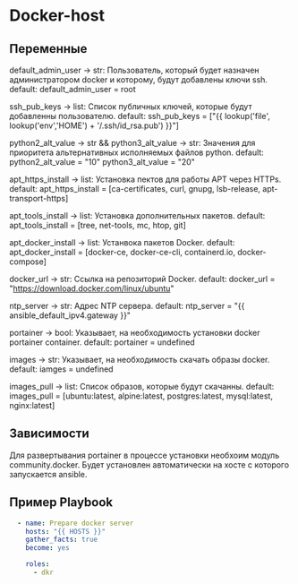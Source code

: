 Docker-host
=========

Переменные
--------------

default_admin_user -> str: Пользователь, который будет назначен администратором docker и которому, будут добавлены ключи ssh. 
default: 
  default_admin_user = root

ssh_pub_keys -> list: Список публичных ключей, которые будут добавленны пользователю.
default: 
  ssh_pub_keys = ["{{ lookup('file', lookup('env','HOME') + '/.ssh/id_rsa.pub') }}"]

python2_alt_value -> str && python3_alt_value -> str: Значения для приоритета альтернативных исполняемых файлов python.
default:
  python2_alt_value = "10"
  python3_alt_value = "20"

apt_https_install -> list: Установка пектов для работы APT через HTTPs.
default:
  apt_https_install = [ca-certificates, curl, gnupg, lsb-release, apt-transport-https]

apt_tools_install -> list: Установка дополнительных пакетов.
default:
  apt_tools_install = [tree, net-tools, mc, htop, git]

apt_docker_install -> list: Устанвока пакетов Docker.
default:
  apt_docker_install = [docker-ce, docker-ce-cli, containerd.io, docker-compose]

docker_url -> str: Ссылка на репозиторий Docker.
default:
  docker_url = "https://download.docker.com/linux/ubuntu"

ntp_server -> str: Адрес NTP сервера.
default:
  ntp_server = "{{ ansible_default_ipv4.gateway }}"

portainer -> bool: Указывает, на необходимость установки docker portainer container.
default:
  portainer = undefined

images -> str: Указывает, на необходимость скачать образы docker.
default:
  iamges = undefined

images_pull -> list: Список образов, которые будут скачанны.
default:
  images_pull = [ubuntu:latest, alpine:latest, postgres:latest, mysql:latest, nginx:latest]

Зависимости
------------

Для развертывания portainer в процессе установки необхоим модуль community.docker.
Будет установлен автоматически на хосте с которого запускается ansible.

Пример Playbook
----------------
```yaml
  - name: Prepare docker server
    hosts: "{{ HOSTS }}"
    gather_facts: true
    become: yes

    roles:
      - dkr
```
